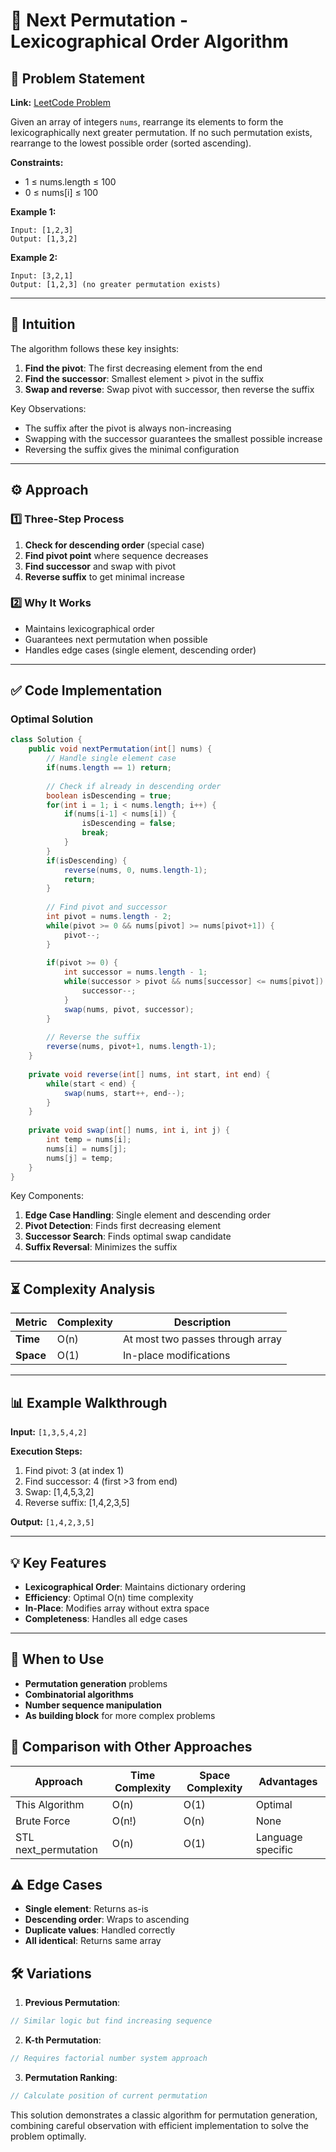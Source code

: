 # 🚀 Next Permutation - Lexicographical Order Algorithm

## 📜 Problem Statement
**Link:** [LeetCode Problem](https://leetcode.com/problems/next-permutation/description/)

Given an array of integers `nums`, rearrange its elements to form the lexicographically next greater permutation. If no such permutation exists, rearrange to the lowest possible order (sorted ascending).

**Constraints:**
- 1 ≤ nums.length ≤ 100
- 0 ≤ nums[i] ≤ 100

**Example 1:**
```text
Input: [1,2,3]
Output: [1,3,2]
```

**Example 2:**
```text
Input: [3,2,1]
Output: [1,2,3] (no greater permutation exists)
```

---

## 🧠 Intuition
The algorithm follows these key insights:
1. **Find the pivot**: The first decreasing element from the end
2. **Find the successor**: Smallest element > pivot in the suffix
3. **Swap and reverse**: Swap pivot with successor, then reverse the suffix

Key Observations:
- The suffix after the pivot is always non-increasing
- Swapping with the successor guarantees the smallest possible increase
- Reversing the suffix gives the minimal configuration

---

## ⚙️ Approach
### **1️⃣ Three-Step Process**
1. **Check for descending order** (special case)
2. **Find pivot point** where sequence decreases
3. **Find successor** and swap with pivot
4. **Reverse suffix** to get minimal increase

### **2️⃣ Why It Works**
- Maintains lexicographical order
- Guarantees next permutation when possible
- Handles edge cases (single element, descending order)

---

## ✅ Code Implementation

### Optimal Solution
```java
class Solution {
    public void nextPermutation(int[] nums) {
        // Handle single element case
        if(nums.length == 1) return;
        
        // Check if already in descending order
        boolean isDescending = true;
        for(int i = 1; i < nums.length; i++) {
            if(nums[i-1] < nums[i]) {
                isDescending = false;
                break;
            }
        }
        if(isDescending) {
            reverse(nums, 0, nums.length-1);
            return;
        }
        
        // Find pivot and successor
        int pivot = nums.length - 2;
        while(pivot >= 0 && nums[pivot] >= nums[pivot+1]) {
            pivot--;
        }
        
        if(pivot >= 0) {
            int successor = nums.length - 1;
            while(successor > pivot && nums[successor] <= nums[pivot]) {
                successor--;
            }
            swap(nums, pivot, successor);
        }
        
        // Reverse the suffix
        reverse(nums, pivot+1, nums.length-1);
    }
    
    private void reverse(int[] nums, int start, int end) {
        while(start < end) {
            swap(nums, start++, end--);
        }
    }
    
    private void swap(int[] nums, int i, int j) {
        int temp = nums[i];
        nums[i] = nums[j];
        nums[j] = temp;
    }
}
```

Key Components:
1. **Edge Case Handling**: Single element and descending order
2. **Pivot Detection**: Finds first decreasing element
3. **Successor Search**: Finds optimal swap candidate
4. **Suffix Reversal**: Minimizes the suffix

---

## ⏳ Complexity Analysis
| Metric          | Complexity | Description |
|-----------------|------------|-------------|
| **Time**        | O(n)       | At most two passes through array |
| **Space**       | O(1)       | In-place modifications |

---

## 📊 Example Walkthrough

**Input:** `[1,3,5,4,2]`

**Execution Steps:**
1. Find pivot: 3 (at index 1)
2. Find successor: 4 (first >3 from end)
3. Swap: [1,4,5,3,2]
4. Reverse suffix: [1,4,2,3,5]

**Output:** `[1,4,2,3,5]`

---

## 💡 Key Features
- **Lexicographical Order**: Maintains dictionary ordering
- **Efficiency**: Optimal O(n) time complexity
- **In-Place**: Modifies array without extra space
- **Completeness**: Handles all edge cases

---

## 🚀 When to Use
- **Permutation generation** problems
- **Combinatorial algorithms**
- **Number sequence manipulation**
- **As building block** for more complex problems

## 🔄 Comparison with Other Approaches
| Approach         | Time Complexity | Space Complexity | Advantages |
|-----------------|-----------------|------------------|------------|
| This Algorithm  | O(n)            | O(1)             | Optimal    |
| Brute Force     | O(n!)           | O(n)             | None       |
| STL next_permutation | O(n)      | O(1)             | Language specific |

## ⚠️ Edge Cases
- **Single element**: Returns as-is
- **Descending order**: Wraps to ascending
- **Duplicate values**: Handled correctly
- **All identical**: Returns same array

## 🛠 Variations
1. **Previous Permutation**:
```java
// Similar logic but find increasing sequence
```

2. **K-th Permutation**:
```java
// Requires factorial number system approach
```

3. **Permutation Ranking**:
```java
// Calculate position of current permutation
```

This solution demonstrates a classic algorithm for permutation generation, combining careful observation with efficient implementation to solve the problem optimally.